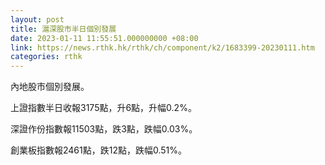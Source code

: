 ```yaml
---
layout: post
title: 滬深股市半日個別發展
date: 2023-01-11 11:55:51.000000000 +08:00
link: https://news.rthk.hk/rthk/ch/component/k2/1683399-20230111.htm
categories: rthk
---
```


內地股市個別發展。

上證指數半日收報3175點，升6點，升幅0.2%。

深證作份指數報11503點，跌3點，跌幅0.03%。

創業板指數報2461點，跌12點，跌幅0.51%。
